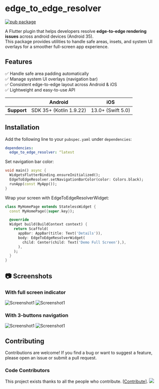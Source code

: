 # edge_to_edge_resolver

[![pub package](https://img.shields.io/pub/v/edge_to_edge_resolver.svg)](https://pub.dartlang.org/packages/edge_to_edge_resolver)

A Flutter plugin that helps developers resolve **edge-to-edge rendering issues** across android devices (Android 35).  
This package provides utilities to handle safe areas, insets, and system UI overlays for a smoother full-screen app experience.


## Features

✅ Handle safe area padding automatically  
✅ Manage system UI overlays (navigation bar)  
✅ Consistent edge-to-edge layout across Android & iOS  
✅ Lightweight and easy-to-use API  




|             | Android                 | iOS               |
|-------------|-------------------------|-------------------|
| **Support** | SDK 35+ (Kotlin 1.9.22) | 13.0+ (Swift 5.0) |



## Installation

Add the following line to your `pubspec.yaml` under `dependencies`:

```yaml
dependencies:
  edge_to_edge_resolver: ^latest
```

Set navigation bar color:

```dart
void main() async {
  WidgetsFlutterBinding.ensureInitialized();
  EdgeToEdgeResolver.setNavigationBarColor(color: Colors.black);
  runApp(const MyApp());
}
```

Wrap your screen with EdgeToEdgeResolverWidget:

```dart
class MyHomePage extends StatelessWidget {
  const MyHomePage({super.key});

  @override
  Widget build(BuildContext context) {
    return Scaffold(
      appBar: AppBar(title: Text('Details')),
      body: EdgeToEdgeResolverWidget(
        child: Center(child: Text('Demo Full Screen'),),
      ),
    );
  }
}
```


## 📷 Screenshots

### With full screen indicator

![Screenshot1](https://raw.githubusercontent.com/vnegi1011/edge_to_edge_resolver/master/example/demo/img1.png)
![Screenshot1](https://raw.githubusercontent.com/vnegi1011/edge_to_edge_resolver/master/example/demo/img2.png)

### With 3-buttons navigation

![Screenshot1](https://raw.githubusercontent.com/vnegi1011/edge_to_edge_resolver/master/example/demo/img3.png)
![Screenshot1](https://raw.githubusercontent.com/vnegi1011/edge_to_edge_resolver/master/example/demo/img4.png)


## Contributing

Contributions are welcome!
If you find a bug or want to suggest a feature, please open an issue or submit a pull request.

### Code Contributors
This project exists thanks to all the people who contribute. [[Contribute](CONTRIBUTING.md)].
<a href="https://github.com/vnegi1011/edge_to_edge_resolver/graphs/contributors"><img src="https://avatars.githubusercontent.com/u/115055146" /></a>
